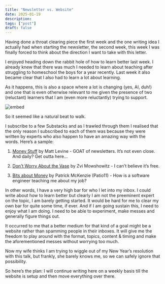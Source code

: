 ```yaml
---
title: "Newsletter vs. Website"
date: 2025-01-19
description: 
tags: ["post"]
draft: false
---
```


Having done a throat clearing piece the first week and the one writing idea I actually had when starting the newsletter, the second week, this week I was finally forced to think about the direction I want to take with this letter.

I enjoyed heading down the rabbit hole of how to learn better last week. I already knew that there was much I needed to learn about teaching after struggling to homeschool the boys for a year recently. Last week it also became clear that I also had to learn a lot about learning.

As it happens, this is also a space where a lot is changing (yes, AI, duh!) and one that is even otherwise relevant to me given the presence of two (reluctant) learners that I am (even more reluctantly) trying to support.

![embed](https://x.com/emollick/status/1879633485004165375)

So it seemed like a natural beat to walk.

I subscribe to a few Substacks and as I trawled through them I realised that the only reason I subscribed to each of them was because they were written by experts who also happen to have an amazing way with the words. Here’s a sample:

1. [Money Stuff](https://www.bloomberg.com/opinion/authors/ARbTQlRLRjE/matthew-s-levine?cmpid=BBD011525_MONEYSTUFF) by Matt Levine - GOAT of newsletters. It’s not even close. And daily? Get outta here…

2. [Don't Worry About the Vase](https://thezvi.substack.com/) by Zvi Mowshowitz - I can’t believe it’s free.

3. [Bits about Money](https://www.bitsaboutmoney.com/) by Patrick McKenzie (Patio11) - How is a software engineer teaching me about my job?

In other words, I have a very high bar for who I let into my inbox. I could write about how to learn better but clearly I am not the preeminent expert on the topic, I am barely getting started. It would be hard for me to clear my own bar for quite some time, if ever. And if I am going sustain this, I need to enjoy what I am doing. I need to be able to experiment, make messes and generally figure things out.

It occurred to me that a better medium for that kind of a goal might be a website rather than spamming people in their inboxes. It will give me the freedom to play around with the format, topics, content & timing and make the aforementioned messes without worrying too much.

Now my wife thinks I am trying to wiggle out of my New Year’s resolution with this talk, but frankly, she barely knows me, so we can safely ignore that possibility.

So here’s the plan: I will continue writing here on a weekly basis till the website is setup and then move everything over there.